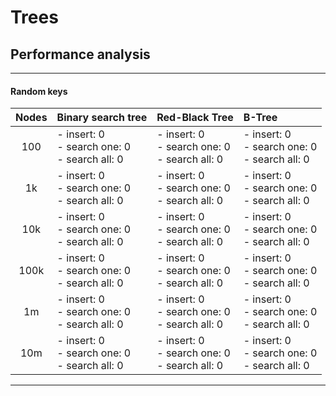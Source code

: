 # Trees
## Performance analysis
----------
#### Random keys
| Nodes | Binary search tree | Red-Black Tree | B-Tree |
|:---:|:---|:---|:---|
| 100 | - insert: 0 <br> - search one: 0 <br> - search all: 0 | - insert: 0 <br> - search one: 0 <br> - search all: 0 | - insert: 0 <br> - search one: 0 <br> - search all: 0 |
| 1k | - insert: 0 <br> - search one: 0 <br> - search all: 0 | - insert: 0 <br> - search one: 0 <br> - search all: 0 | - insert: 0 <br> - search one: 0 <br> - search all: 0 |
| 10k | - insert: 0 <br> - search one: 0 <br> - search all: 0 | - insert: 0 <br> - search one: 0 <br> - search all: 0 | - insert: 0 <br> - search one: 0 <br> - search all: 0 |
| 100k | - insert: 0 <br> - search one: 0 <br> - search all: 0 | - insert: 0 <br> - search one: 0 <br> - search all: 0 | - insert: 0 <br> - search one: 0 <br> - search all: 0 |
| 1m | - insert: 0 <br> - search one: 0 <br> - search all: 0 | - insert: 0 <br> - search one: 0 <br> - search all: 0 | - insert: 0 <br> - search one: 0 <br> - search all: 0 |
| 10m | - insert: 0 <br> - search one: 0 <br> - search all: 0 | - insert: 0 <br> - search one: 0 <br> - search all: 0 | - insert: 0 <br> - search one: 0 <br> - search all: 0 |
---------
